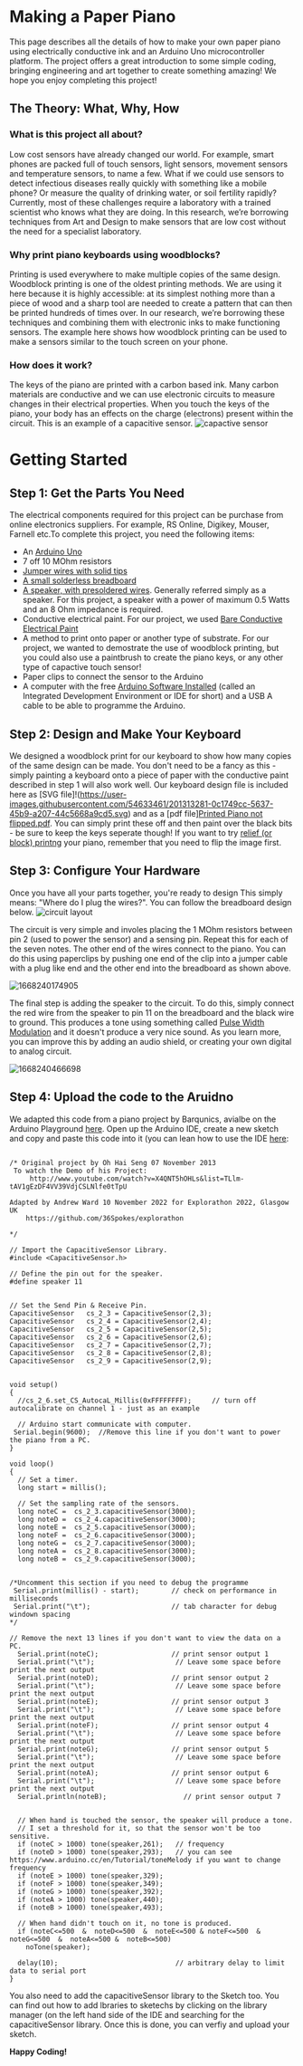 # Making a Paper Piano
This page describes all the details of how to make your own paper piano using electrically conductive ink and an Arduino Uno microcontroller platform.  The project offers a great introduction to some simple coding, bringing engineering and art together to create something amazing!  We hope you enjoy completing this project!
## The Theory: What, Why, How
### What is this project all about?
Low cost sensors have already changed our world.  For example, smart phones are packed full of touch sensors, light sensors, movement sensors and temperature sensors, to name a few.  What if we could use sensors to detect infectious diseases really quickly with something like a mobile phone?  Or measure the quality of drinking water, or soil fertility rapidly?  Currently, most of these challenges require a laboratory with a trained scientist who knows what they are doing.  In this research, we’re borrowing techniques from Art and Design to make sensors that are low cost without the need for a specialist laboratory.
### Why print piano keyboards using woodblocks?
Printing is used everywhere to make multiple copies of the same design.  Woodblock printing is one of the oldest printing methods.  We are using it here because it is highly accessible: at its simplest nothing more than a piece of wood and a sharp tool are needed to create a pattern that can then be printed hundreds of times over. In our research, we’re borrowing these techniques and combining them with electronic inks to make functioning sensors.  The example here shows how woodblock printing can be used to make a sensors similar to the touch screen on your phone.
### How does it work?
The keys of the piano are printed with a carbon based ink.  Many carbon materials are conductive and we can use electronic circuits to measure changes in their electrical properties. When you touch the keys of the piano, your body has an effects on the charge (electrons) present within the circuit. This is an example of a capacitive sensor.
![capactive sensor](https://user-images.githubusercontent.com/54633461/201306290-296907a6-4227-48fa-8902-9b04b5fa294c.png)

# Getting Started
## Step 1: Get the Parts You Need
The electrical components required for this project can be purchase from online electronics suppliers. For example, RS Online, Digikey, Mouser, Farnell etc.To complete this project, you need the following items:
- An [Arduino Uno](https://store.arduino.cc/products/arduino-uno-rev3)
- 7 off 10 MOhm resistors
- [Jumper wires with solid tips](https://en.wikipedia.org/wiki/Jump_wire)
- [A small solderless breadboard](https://en.wikipedia.org/wiki/Breadboard)
- [A speaker, with presoldered wires](https://en.wikipedia.org/wiki/Electrodynamic_speaker_driver). Generally referred simply as a speaker. For this project, a speaker with a power of maximum 0.5 Watts and an 8 Ohm impedance is required.
- Conductive electrical paint. For our project, we used [Bare Conductive Electrical Paint](https://www.bareconductive.com/collections/electric-paint)
- A method to print onto paper or another type of substrate.  For our project, we wanted to demostrate the use of woodblock printing, but you could also use a paintbrush to create the piano keys, or any other type of capactive touch sensor!
- Paper clips to connect the sensor to the Arduino
- A computer with the free [Arduino Software Installed](https://www.arduino.cc/en/software) (called an Integrated Development Environment or IDE for short) and a USB A cable to be able to programme the Arduino.
## Step 2: Design and Make Your Keyboard
We designed a woodblock print for our keyboard to show how many copies of the same design can be made. You don't need to be a fancy as this - simply painting a keyboard onto a piece of paper with the conductive paint described in step 1 will also work well.  Our keyboard design file is included here as [SVG file]!(https://user-images.githubusercontent.com/54633461/201313281-0c1749cc-5637-45b9-a207-44c5668a9cd5.svg) and as a [pdf file][Printed Piano not flipped.pdf](https://github.com/36Spokes/explorathon/files/9989064/Printed.Piano.not.flipped.pdf). You can simply print these off and then paint over the black bits - be sure to keep the keys seperate though! If you want to try [relief (or block) printng](https://www.royalacademy.org.uk/article/family-how-to-relief-printing#:~:text=What%20is%20a%20relief%20print,show%20up%20on%20your%20paper.) your piano, remember that you need to flip the image first.

## Step 3: Configure Your Hardware
Once you have all your parts together, you're ready to design This simply means: "Where do I plug the wires?".  You can follow the breadboard design below. 
![circuit layout](https://user-images.githubusercontent.com/54633461/201464756-816bb90c-4622-45f6-a2e9-c02d8315108a.png)

The circuit is very simple and involes placing the 1 MOhm resistors between pin 2 (used to power the sensor) and a sensing pin.  Repeat this for each of the seven notes.  The other end of the wires connect to the piano.  You can do this using paperclips by pushing one end of the clip into a jumper cable with a plug like end and the other end into the breadboard as shown above.

![1668240174905](https://user-images.githubusercontent.com/54633461/201464872-ac8f99f1-0568-4da6-98fb-5fc9e2056655.jpeg)

The final step is adding the speaker to the circuit.  To do this, simply connect the red wire from the speaker to pin 11 on the breadboard and the black wire to ground.  This produces a tone using something called [Pulse Width Modulation](https://en.wikipedia.org/wiki/Pulse-width_modulation) and it doesn't produce a very nice sound. As you learn more, you can improve this by adding an audio shield, or creating your own digital to analog circuit.

![1668240466698](https://user-images.githubusercontent.com/54633461/201464994-be70eb55-7c96-4fbc-af60-32cac6015390.jpeg)

## Step 4: Upload the code to the Aruidno
We adapted this code from a piano project by Barqunics, avialbe on the Arduino Playground [here](https://create.arduino.cc/projecthub/Barqunics/paper-piano-with-arduino-e27da7?ref=tag&ref_id=piano&offset=1).  Open up the Arduino IDE, create a new sketch and copy and paste this code into it (you can lean how to use the IDE [here](https://docs.arduino.cc/software/ide-v2/tutorials/getting-started-ide-v2):

```

/* Original project by Oh Hai Seng 07 November 2013 
 To watch the Demo of his Project:
     http://www.youtube.com/watch?v=X4QNT5hOHLs&list=TLlm-tAV1gEzDF4VV39VdjCSLNlfe0tTpU

Adapted by Andrew Ward 10 November 2022 for Explorathon 2022, Glasgow UK
    https://github.com/36Spokes/explorathon

*/    

// Import the CapacitiveSensor Library.
#include <CapacitiveSensor.h>

// Define the pin out for the speaker.
#define speaker 11


// Set the Send Pin & Receive Pin.
CapacitiveSensor   cs_2_3 = CapacitiveSensor(2,3);        
CapacitiveSensor   cs_2_4 = CapacitiveSensor(2,4);         
CapacitiveSensor   cs_2_5 = CapacitiveSensor(2,5);     
CapacitiveSensor   cs_2_6 = CapacitiveSensor(2,6);     
CapacitiveSensor   cs_2_7 = CapacitiveSensor(2,7);      
CapacitiveSensor   cs_2_8 = CapacitiveSensor(2,8);         
CapacitiveSensor   cs_2_9 = CapacitiveSensor(2,9);    


void setup()                    
{
  //cs_2_6.set_CS_AutocaL_Millis(0xFFFFFFFF);     // turn off autocalibrate on channel 1 - just as an example
  
  // Arduino start communicate with computer.
 Serial.begin(9600);  //Remove this line if you don't want to power the piano from a PC.
}

void loop()                    
{
  // Set a timer.
  long start = millis();
  
  // Set the sampling rate of the sensors.
  long noteC =  cs_2_3.capacitiveSensor(3000);
  long noteD =  cs_2_4.capacitiveSensor(3000);
  long noteE =  cs_2_5.capacitiveSensor(3000);
  long noteF =  cs_2_6.capacitiveSensor(3000);
  long noteG =  cs_2_7.capacitiveSensor(3000);
  long noteA =  cs_2_8.capacitiveSensor(3000);
  long noteB =  cs_2_9.capacitiveSensor(3000);
  

/*Uncomment this section if you need to debug the programme 
 Serial.print(millis() - start);        // check on performance in milliseconds
 Serial.print("\t");                    // tab character for debug windown spacing
*/

// Remove the next 13 lines if you don't want to view the data on a PC.
  Serial.print(noteC);                  // print sensor output 1
  Serial.print("\t");                    // Leave some space before print the next output
  Serial.print(noteD);                  // print sensor output 2
  Serial.print("\t");                    // Leave some space before print the next output
  Serial.print(noteE);                  // print sensor output 3
  Serial.print("\t");                    // Leave some space before print the next output
  Serial.print(noteF);                  // print sensor output 4
  Serial.print("\t");                    // Leave some space before print the next output
  Serial.print(noteG);                  // print sensor output 5
  Serial.print("\t");                    // Leave some space before print the next output
  Serial.print(noteA);                  // print sensor output 6
  Serial.print("\t");                    // Leave some space before print the next output
  Serial.println(noteB);                   // print sensor output 7

    
  // When hand is touched the sensor, the speaker will produce a tone.
  // I set a threshold for it, so that the sensor won't be too sensitive.
  if (noteC > 1000) tone(speaker,261);   // frequency
  if (noteD > 1000) tone(speaker,293);   // you can see https://www.arduino.cc/en/Tutorial/toneMelody if you want to change frequency
  if (noteE > 1000) tone(speaker,329);
  if (noteF > 1000) tone(speaker,349);
  if (noteG > 1000) tone(speaker,392);
  if (noteA > 1000) tone(speaker,440);
  if (noteB > 1000) tone(speaker,493);
  
  // When hand didn't touch on it, no tone is produced.
  if (noteC<=500  &  noteD<=500  &  noteE<=500 & noteF<=500  &  noteG<=500  &  noteA<=500 &  noteB<=500)
    noTone(speaker);

  delay(10);                             // arbitrary delay to limit data to serial port 
}

```

You also need to add the capacitiveSensor library to the Sketch too.  You can find out how to add lbraries to sketechs by clicking on the library manager (on the left hand side of the IDE and searching for the capacitiveSensor library.  Once this is done, you can verfiy and upload your sketch.

**Happy Coding!**
